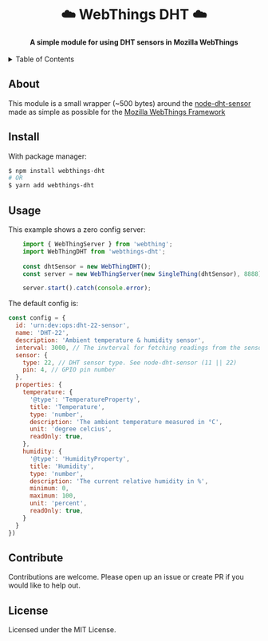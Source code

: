 <h1 align="center">☁️ WebThings DHT ☁️</h1>
<div align="center">
  <strong>A simple module for using DHT sensors in Mozilla WebThings</strong>
</div>
<br>

<details>
  <summary>Table of Contents</summary>
  <li><a href="#about">About</a></li>
  <li><a href="#install">Install</a></li>
  <li><a href="#usage">Usage</a></li>
  <li><a href="#contribute">Contribute</a></li>
  <li><a href="#license">License</a></li>
</details>

## About

This module is a small wrapper (~500 bytes) around the [node-dht-sensor](https://github.com/momenso/node-dht-sensor) made as simple as possible for the [Mozilla WebThings Framework](https://iot.mozilla.org/framework/)

## Install

With package manager:

```sh
$ npm install webthings-dht
# OR
$ yarn add webthings-dht
```

## Usage

This example shows a zero config server:

```js
	import { WebThingServer } from 'webthing';
 	import WebThingDHT from 'webthings-dht';
 
	const dhtSensor = new WebThingDHT();
 	const server = new WebThingServer(new SingleThing(dhtSensor), 8888);

	server.start().catch(console.error);
```

The default config is:

```js
const config = {
  id: 'urn:dev:ops:dht-22-sensor',
  name: 'DHT-22',
  description: 'Ambient temperature & humidity sensor',
  interval: 3000, // The invterval for fetching readings from the sensor (3s)
  sensor: {
    type: 22, // DHT sensor type. See node-dht-sensor (11 || 22)
    pin: 4, // GPIO pin number
  },
  properties: {
    temperature: {
      '@type': 'TemperatureProperty',
      title: 'Temperature',
      type: 'number',
      description: 'The ambient temperature measured in °C',
      unit: 'degree celcius',
      readOnly: true,
    },
    humidity: {
      '@type': 'HumidityProperty',
      title: 'Humidity',
      type: 'number',
      description: 'The current relative humidity in %',
      minimum: 0,
      maximum: 100,
      unit: 'percent',
      readOnly: true,
    }
  }
})
```

## Contribute

Contributions are welcome. Please open up an issue or create PR if you would like to help out.

## License

Licensed under the MIT License.
